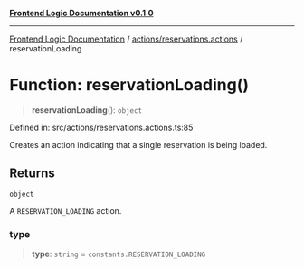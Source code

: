 [**Frontend Logic Documentation v0.1.0**](../../../README.md)

***

[Frontend Logic Documentation](../../../modules.md) / [actions/reservations.actions](../README.md) / reservationLoading

# Function: reservationLoading()

> **reservationLoading**(): `object`

Defined in: src/actions/reservations.actions.ts:85

Creates an action indicating that a single reservation is being loaded.

## Returns

`object`

A `RESERVATION_LOADING` action.

### type

> **type**: `string` = `constants.RESERVATION_LOADING`
